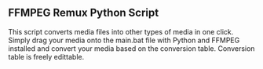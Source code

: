 ## FFMPEG Remux Python Script

This script converts media files into other types of media in one click. Simply drag your media onto the main.bat file with Python and FFMPEG installed and convert your media based on the conversion table. Conversion table is freely edittable.

